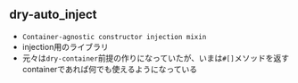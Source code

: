 ## dry-auto_inject

* `Container-agnostic constructor injection mixin`
* injection用のライブラリ
* 元々は`dry-container`前提の作りになっていたが、いまは`#[]`メソッドを返すcontainerであれば何でも使えるようになっている

